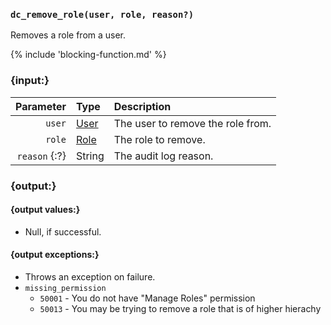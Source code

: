 ### `dc_remove_role(user, role, reason?)`

Removes a role from a user.

{% include 'blocking-function.md' %}


### {input:}

|     Parameter | Type                    | Description                       |
|--------------:|:------------------------|:----------------------------------|
|        `user` | [User](/values/user.md) | The user to remove the role from. |
|        `role` | [Role](/values/role.md) | The role to remove.               |
| `reason` {:?} | String                  | The audit log reason.             |


### {output:}

#### {output values:}

* Null, if successful.

#### {output exceptions:}

* Throws an exception on failure.
* `missing_permission`
    * `50001` - You do not have "Manage Roles" permission
    * `50013` - You may be trying to remove a role that is of higher hierachy